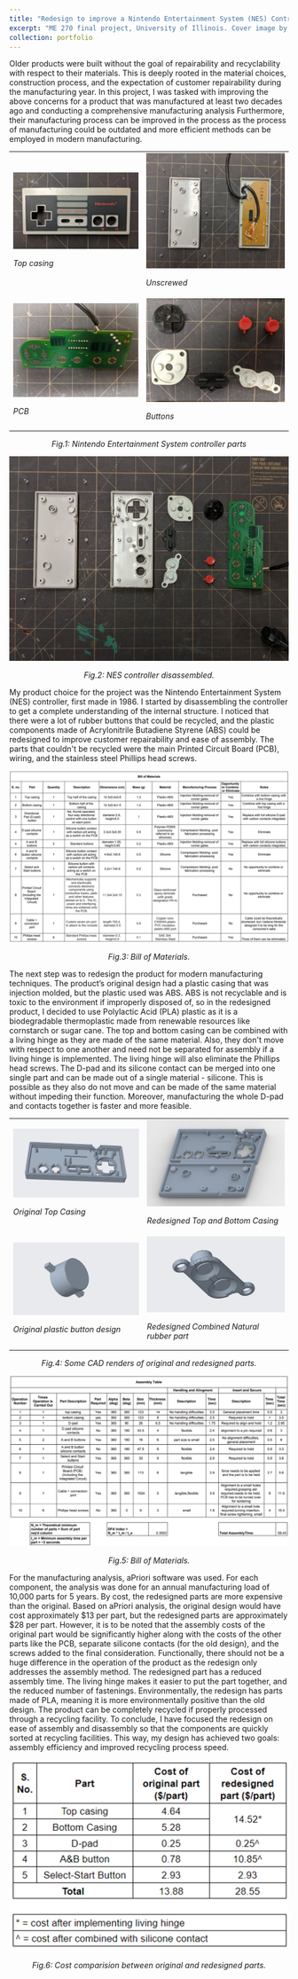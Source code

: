 ```yaml
---
title: "Redesign to improve a Nintendo Entertainment System (NES) Controller"
excerpt: "ME 270 final project, University of Illinois. Cover image by Hima Pamu <br/><img src='/images/NES_500300.jpg'>"
collection: portfolio
---
```

<!--
This is a final project for <a href="https://courses.illinois.edu/schedule/2019/fall/ME/270">ME 270: Design for Manufacturability</a>.


In this project, the design challenge required students to pick a scrap object from <a href="https://www.macksrecycling.com/">Mack's Twin City Recycling</a> and perform the following:
* A complete Design for Manufacture and Assembly (DFMA) analysis on our product
* Creation of a detailed CAD model of parts of the existing product to generate a detailed Manufacturing Cost Analysis using aPriori software
* Generation and evaluation of new ideas to improve the recyclability of the existing product's parts
* Creation of a detailed CAD model of parts for the redesigned product to generate a detailed Manufacturing Cost Analysis
* A rudimentary Design of Experiment to test the redesigned product
* A comparison of the original product with the redesigned product in terms of cost, function, and quality


I decided to work on an old Nintendo Entertainment System (NES) controller from Mack's recycling. At the conclusion of the course, my project was recognized as one of the top 5 projects among 180 individual student final projects in the course.


The project is available to view <a href="https://illinois.digication.com/me-270-fa19-team-ab7-3_january222020/abet-learning-goals-2-4">here</a>
-->

Older products were built without the goal of repairability and recyclability with respect to their materials. This is deeply rooted in the material choices, construction process, and the expectation of customer repairability during the manufacturing year. In this project, I was tasked with improving the above concerns for a product that was manufactured at least two decades ago and conducting a comprehensive manufacturing analysis Furthermore, their manufacturing process can be improved in the process as the process of manufacturing could be outdated and more efficient methods can be employed in modern manufacturing. 


<!--TABLE VIDEO PLACEMENT-->
<table border="0">
 <tr>
  <td><img src='/images/NES/IMG_20191025_113530.jpg' alt="demoasm_stdview" class="center">
   
   
   <i>Top casing</i>
  
  
  </td>
  <td><img src='/images/NES/IMG_20191025_112942.jpg' alt="demoasm_stdview" class="center">
   
   
   <i>Unscrewed</i>
   
   
  </td>
 </tr>
 
 
 <tr>
  <td><img src='/images/NES/IMG_20191025_113454.jpg' alt="demoasm_stdview" class="center">
   
   
   <i>PCB</i>
  
  
  </td>
  <td><img src='/images/NES/IMG_20191025_113439.jpg' alt="demoasm_stdview" class="center">
   
   
   <i>Buttons</i>
  
  
  </td>
 </tr>
</table>
<p style="text-align:center"> <i>Fig.1: Nintendo Entertainment System controller parts</i></p>


<img src='/images/NES/IMG_20191025_113428.jpg' alt="demoasm_stdview" class="center">
<p style="text-align:center"> <i>Fig.2: NES controller disassembled.</i></p>


My product choice for the project was the Nintendo Entertainment System (NES) controller, first made in 1986. I started by disassembling the controller to get a complete understanding of the internal structure. I noticed that there were a lot of rubber buttons that could be recycled, and the plastic components made of Acrylonitrile Butadiene Styrene (ABS) could be redesigned to improve customer repairability and ease of assembly. The parts that couldn't be recycled were the main Printed Circuit Board (PCB), wiring, and the stainless steel Phillips head screws.


<img src='/images/NES/BOM.png' alt="demoasm_stdview" class="center">
<p style="text-align:center"> <i>Fig.3: Bill of Materials.</i></p>


The next step was to redesign the product for modern manufacturing techniques. The product’s original design had a plastic casing that was injection molded, but the plastic used was ABS. ABS is not recyclable and is toxic to the environment if improperly disposed of, so in the redesigned product, I decided to use Polylactic Acid (PLA) plastic as it is a biodegradable thermoplastic made from renewable resources like cornstarch or sugar cane. The top and bottom casing can be combined with a living hinge as they are made of the same material. Also, they don't move with respect to one another and need not be separated for assembly if a living hinge is implemented. The living hinge will also eliminate the Phillips head screws. The D-pad and its silicone contact can be merged into one single part and can be made out of a single material - silicone. This is possible as they also do not move and can be made of the same material without impeding their function. Moreover, manufacturing the whole D-pad and contacts together is faster and more feasible.


<!--TABLE VIDEO PLACEMENT-->
<table border="0">
 <tr>
  <td><img src='/images/NES/topcasing2.png' alt="demoasm_stdview" class="center">
   
   
   <i>Original Top Casing</i>
  
  
  </td>
  <td><img src='/images/NES/ASSEM.png' alt="demoasm_stdview" class="center">
   
   
   <i>Redesigned Top and Bottom Casing</i>
   
   
  </td>
 </tr>
 
 
 <tr>
  <td><img src='/images/NES/ABbutton1.png' alt="demoasm_stdview" class="center">
   
   
   <i>Original plastic button design</i>
  
  
  </td>
  <td><img src='/images/NES/ABbuttonNEW2.png' alt="demoasm_stdview" class="center">
   
   
   <i>Redesigned Combined Natural rubber part</i>
  
  
  </td>
 </tr>
</table>
<p style="text-align:center"> <i>Fig.4: Some CAD renders of original and redesigned parts.</i></p>


<img src='/images/NES/DFA.png' alt="demoasm_stdview" class="center">
<p style="text-align:center"> <i>Fig.5: Bill of Materials.</i></p>


For the manufacturing analysis, aPriori software was used. For each component, the analysis was done for an annual manufacturing load of 10,000 parts for 5 years. By cost, the redesigned parts are more expensive than the original. Based on aPriori analysis, the original design would have cost approximately \$13 per part, but the redesigned parts are approximately \$28 per part. However, it is to be noted that the assembly costs of the original part would be significantly higher along with the costs of the other parts like the PCB, separate silicone contacts (for the old design), and the screws added to the final consideration. Functionally, there should not be a huge difference in the operation of the product as the redesign only addresses the assembly method. The redesigned part has a reduced assembly time. The living hinge makes it easier to put the part together, and the reduced number of fastenings. Environmentally, the redesign has parts made of PLA, meaning it is more environmentally positive than the old design. The product can be completely recycled if properly processed through a recycling facility. To conclude, I have focused the redesign on ease of assembly and disassembly so that the components are quickly sorted at recycling facilities. This way, my design has achieved two goals: assembly efficiency and improved recycling process speed. 


<img src='/images/NES/COMP.png' alt="demoasm_stdview" class="center">
<p style="text-align:center"> <i>Fig.6: Cost comparision between original and redesigned parts.</i></p>






